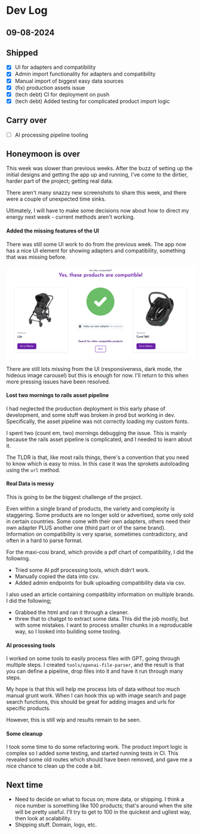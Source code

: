 # Dev Log

## 09-08-2024

## Shipped
- [x] UI for adapters and compatibility
- [x] Admin import functionality for adapters and compatibility
- [x] Manual import of biggest easy data sources
- [x] (fix) production assets issue
- [x] (tech debt) CI for deployment on push
- [x] (tech debt) Added testing for complicated product import logic

## Carry over
- [ ] AI processing pipeline tooling

## Honeymoon is over

This week was slower than previous weeks. After the buzz of setting up the initial designs and getting the app up and running, I've come to the dirtier, harder part of the project; getting real data.

There aren't many snazzy new screenshots to share this week, and there were a couple of unexpected time sinks. 

Ultimately, I will have to make some decisions now about how to direct my energy next week - current methods aren't working.

#### Added the missing features of the UI 

There was still some UI work to do from the previous week. The app now has a nice UI element for showing adapters and compatibility, something that was missing before.

![img.png](img.png)

There are still lots missing from the UI (responsiveness, dark mode, the hideous image carousel) but this is enough for now. I'll return to this when more pressing issues have been resolved.

#### Lost two mornings to rails asset pipeline

I had neglected the production deployment in this early phase of development, and some stuff was broken in prod but working in dev. Specifically, the asset pipeline was not correctly loading my custom fonts.

I spent two (count em, two) mornings debugging the issue. This is mainly because the rails asset pipeline is complicated, and I needed to learn about it.

The TLDR is that, like most rails things, there's a convention that you need to know which is easy to miss. In this case it was the sprokets autoloading using the `url` method.

#### Real Data is messy

This is going to be the biggest challenge of the project.

Even within a single brand of products, the variety and complexity is staggering. Some products are no longer sold or advertised, some only sold in certain countries. Some come with their own adapters, others need their own adapter PLUS another one (third part or of the same brand). Information on compatibility is very sparse, sometimes contradictory, and often in a hard to parse format.

For the maxi-cosi brand, which provide a pdf chart of compatibility, I did the following.
- Tried some AI pdf processing tools, which didn't work.
- Manually copied the data into csv.
- Added admin endpoints for bulk uploading compatibility data via csv.

I also used an article containing compatiblity information on multiple brands. I did the following;
- Grabbed the html and ran it through a cleaner.
- threw that to chatgpt to extract some data.
This did the job mostly, but with some mistakes. I want to process smaller chunks in a reproducable way, so I looked into building some tooling.

#### AI processing tools

I worked on some tools to easily process files with GPT, going through multiple steps. I created `tools/openai-file-parser`, and the result is that you can define a pipeline, drop files into it and have it run through many steps.

My hope is that this will help me process lots of data without too much manual grunt work. When I can hook this up with image search and page search functions, this should be great for adding images and urls for specific products.

However, this is still wip and results remain to be seen.

#### Some cleanup

I took some time to do some refactoring work. The product import logic is complex so I added some testing, and started running tests in CI. This revealed some old routes which should have been removed, and gave me a nice chance to clean up the code a bit.

## Next time

- Need to decide on what to focus on; more data, or shipping. I think a nice number is something like 100 products; that's around when the site will be pretty useful. I'll try to get to 100 in the quickest and ugliest way, then look at scalability.
- Shipping stuff. Domain, logo, etc.